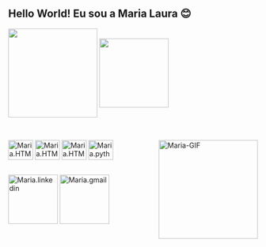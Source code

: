 ## Hello World! Eu sou a Maria Laura 😊

<div>
  <img align="center" height="180em" src="https://github-readme-stats.vercel.app/api?username=marialaurabastos&show_icons=true&theme=dracula"/>
  <img align="center" height="140em" src="https://github-readme-stats.vercel.app/api/top-langs/?username=marialaurabastos&layout=compact&theme=dracula"/>
</div>

##

<div style="display: inline_block"><br>
  <img align="center" alt="Maria.HTML" height="40" width="50" src="https://cdn.jsdelivr.net/gh/devicons/devicon@latest/icons/html5/html5-original.svg"/>
  <img align="center" alt="Maria.HTML" height="40" width="50" src="https://cdn.jsdelivr.net/gh/devicons/devicon@latest/icons/css3/css3-original.svg"/>
  <img align="center" alt="Maria.HTML" height="40" width="50" src="https://cdn.jsdelivr.net/gh/devicons/devicon@latest/icons/javascript/javascript-original.svg"/>
   <img align="center" alt="Maria.python" height="40" width="50" src="https://cdn.jsdelivr.net/gh/devicons/devicon@latest/icons/python/python-original.svg"/>
          
  <img align="right" alt="Maria-GIF" height="200" src="https://github.com/user-attachments/assets/427ba208-1270-4eb1-9c52-fc2bc06b2610"/>
</div>

##

<div>
 <a href="https://www.linkedin.com/in/maria-laura-cardoso-bastos-05bb0220a/" target="_blank"><img align="center" alt="Maria.linkedin" width="100" src="https://img.shields.io/badge/LinkedIn-0077B5?style=for-the-badge&logo=linkedin&logoColor=white)"/></a>
 <a href=" href="mlcb.maria@gmail.com" target="_blank"><img align="center" alt="Maria.gmail" width="100" src="https://img.shields.io/badge/Gmail-D14836?style=for-the-badge&logo=gmail&logoColor=white"></a>
</div>
